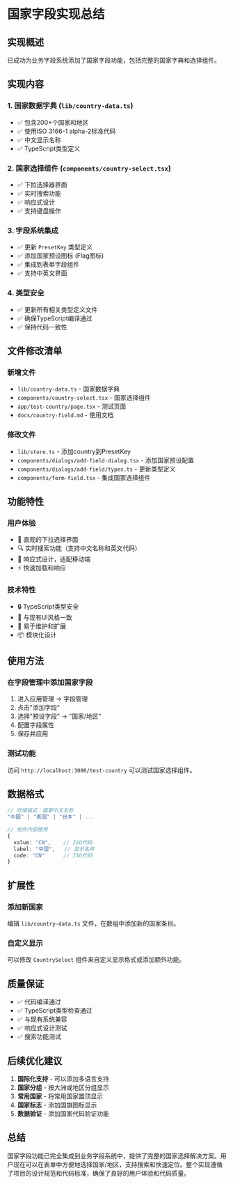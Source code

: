 # 国家字段实现总结

## 实现概述

已成功为业务字段系统添加了国家字段功能，包括完整的国家字典和选择组件。

## 实现内容

### 1. 国家数据字典 (`lib/country-data.ts`)
- ✅ 包含200+个国家和地区
- ✅ 使用ISO 3166-1 alpha-2标准代码
- ✅ 中文显示名称
- ✅ TypeScript类型定义

### 2. 国家选择组件 (`components/country-select.tsx`)
- ✅ 下拉选择器界面
- ✅ 实时搜索功能
- ✅ 响应式设计
- ✅ 支持键盘操作

### 3. 字段系统集成
- ✅ 更新 `PresetKey` 类型定义
- ✅ 添加国家预设图标 (Flag图标)
- ✅ 集成到表单字段组件
- ✅ 支持中英文界面

### 4. 类型安全
- ✅ 更新所有相关类型定义文件
- ✅ 确保TypeScript编译通过
- ✅ 保持代码一致性

## 文件修改清单

### 新增文件
- `lib/country-data.ts` - 国家数据字典
- `components/country-select.tsx` - 国家选择组件
- `app/test-country/page.tsx` - 测试页面
- `docs/country-field.md` - 使用文档

### 修改文件
- `lib/store.ts` - 添加country到PresetKey
- `components/dialogs/add-field-dialog.tsx` - 添加国家预设配置
- `components/dialogs/add-field/types.ts` - 更新类型定义
- `components/form-field.tsx` - 集成国家选择组件

## 功能特性

### 用户体验
- 🎯 直观的下拉选择界面
- 🔍 实时搜索功能（支持中文名称和英文代码）
- 📱 响应式设计，适配移动端
- ⚡ 快速加载和响应

### 技术特性
- 🔒 TypeScript类型安全
- 🎨 与现有UI风格一致
- 🔧 易于维护和扩展
- 📦 模块化设计

## 使用方法

### 在字段管理中添加国家字段
1. 进入应用管理 → 字段管理
2. 点击"添加字段"
3. 选择"预设字段" → "国家/地区"
4. 配置字段属性
5. 保存并应用

### 测试功能
访问 `http://localhost:3000/test-country` 可以测试国家选择组件。

## 数据格式

```typescript
// 存储格式：国家中文名称
"中国" | "美国" | "日本" | ...

// 组件内部使用
{
  value: "CN",    // ISO代码
  label: "中国",   // 显示名称
  code: "CN"      // ISO代码
}
```

## 扩展性

### 添加新国家
编辑 `lib/country-data.ts` 文件，在数组中添加新的国家条目。

### 自定义显示
可以修改 `CountrySelect` 组件来自定义显示格式或添加额外功能。

## 质量保证

- ✅ 代码编译通过
- ✅ TypeScript类型检查通过
- ✅ 与现有系统兼容
- ✅ 响应式设计测试
- ✅ 搜索功能测试

## 后续优化建议

1. **国际化支持** - 可以添加多语言支持
2. **国家分组** - 按大洲或地区分组显示
3. **常用国家** - 将常用国家置顶显示
4. **国家标志** - 添加国旗图标显示
5. **数据验证** - 添加国家代码验证功能

## 总结

国家字段功能已完全集成到业务字段系统中，提供了完整的国家选择解决方案。用户现在可以在表单中方便地选择国家/地区，支持搜索和快速定位。整个实现遵循了项目的设计规范和代码标准，确保了良好的用户体验和代码质量。
